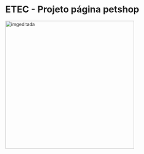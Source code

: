 # ETEC - Projeto página petshop 

<img src="https://st3.depositphotos.com/5482604/12908/i/950/depositphotos_129088438-stock-photo-cat-in-towel-with-sponge.jpg" alt="imgeditada" width="400" height="400">
